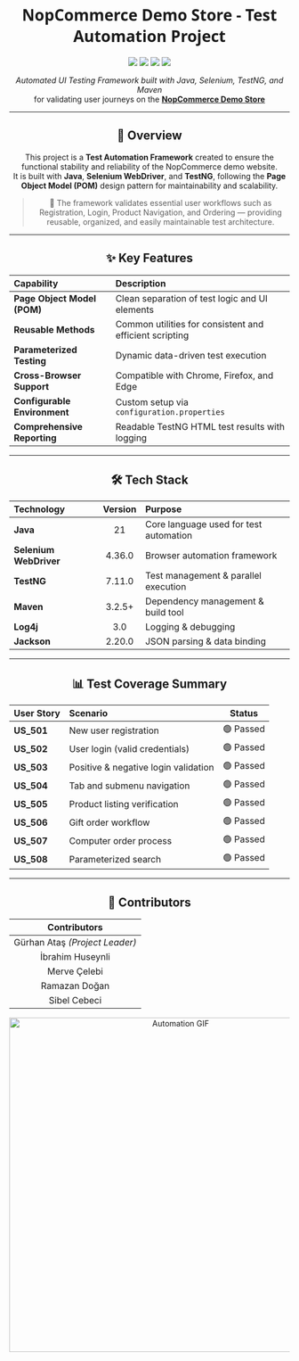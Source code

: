 <h1 align="center" style="font-family: 'Segoe UI', sans-serif; font-weight: 700;">
  NopCommerce Demo Store - Test Automation Project
</h1>

<p align="center">
  <a href="#"><img src="https://img.shields.io/badge/Java-21-orange?style=for-the-badge&logo=openjdk&logoColor=white"></a>
  <a href="#"><img src="https://img.shields.io/badge/Selenium-4.36.0-brightgreen?style=for-the-badge&logo=selenium&logoColor=white"></a>
  <a href="#"><img src="https://img.shields.io/badge/TestNG-7.11.0-red?style=for-the-badge&logo=testng&logoColor=white"></a>
  <a href="#"><img src="https://img.shields.io/badge/Maven-3.2.5+-blue?style=for-the-badge&logo=apachemaven&logoColor=white"></a>
</p>

<p align="center">
  <i>Automated UI Testing Framework built with Java, Selenium, TestNG, and Maven</i><br>
  for validating user journeys on the 
  <a href="https://demo.nopcommerce.com/" target="_blank"><b>NopCommerce Demo Store</b></a>
</p>

---

<div align="center">

## 🧩 Overview

This project is a **Test Automation Framework** created to ensure the functional stability and reliability of the NopCommerce demo website.  
It is built with **Java**, **Selenium WebDriver**, and **TestNG**, following the **Page Object Model (POM)** design pattern for maintainability and scalability.

> 🧠 The framework validates essential user workflows such as Registration, Login, Product Navigation, and Ordering — providing reusable, organized, and easily maintainable test architecture.

---

## ✨ Key Features

| Capability | Description |
|:------------|:-------------|
| **Page Object Model (POM)** | Clean separation of test logic and UI elements |
| **Reusable Methods** | Common utilities for consistent and efficient scripting |
| **Parameterized Testing** | Dynamic data-driven test execution |
| **Cross-Browser Support** | Compatible with Chrome, Firefox, and Edge |
| **Configurable Environment** | Custom setup via `configuration.properties` |
| **Comprehensive Reporting** | Readable TestNG HTML test results with logging |

---

## 🛠️ Tech Stack

| Technology                   | Version | Purpose                                |
| :--------------------------- | :-----: | :------------------------------------- |
| **Java** | 21 | Core language used for test automation |
| **Selenium WebDriver** | 4.36.0 | Browser automation framework           |
| **TestNG** | 7.11.0 | Test management & parallel execution   |
| **Maven** | 3.2.5+ | Dependency management & build tool     |
| **Log4j** | 3.0 | Logging & debugging                    |
| **Jackson** | 2.20.0 | JSON parsing & data binding            |

---

## 📊 Test Coverage Summary

| User Story | Scenario                             |   Status  |
| :--------- | :----------------------------------- | :-------: |
| **US_501** | New user registration                | 🟢 Passed |
| **US_502** | User login (valid credentials)       | 🟢 Passed |
| **US_503** | Positive & negative login validation | 🟢 Passed |
| **US_504** | Tab and submenu navigation           | 🟢 Passed |
| **US_505** | Product listing verification         | 🟢 Passed |
| **US_506** | Gift order workflow                  | 🟢 Passed |
| **US_507** | Computer order process               | 🟢 Passed |
| **US_508** | Parameterized search                 | 🟢 Passed |

---

## 👥 Contributors

|          **Contributors**         |
| :-------------------------------: |
| Gürhan Ataş *(Project Leader)* |
| İbrahim Huseynli |
| Merve Çelebi |
| Ramazan Doğan |
| Sibel Cebeci |

<img src="https://media.giphy.com/media/v1.Y2lkPTc5MGI3NjExZ3duM2dkZ3U1NTh3eW1kZjZmdXBmMTV4MW1nNnRpOGVybjl5M3Z6cSZlcD12MV9naWZzX3NlYXJjaCZjdD1n/YTbZzCkRQCEJa/giphy.gif" width="600" alt="Automation GIF">


</div>

